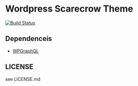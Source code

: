 # Wordpress Scarecrow Theme
[![Build Status](https://travis-ci.org/strootje/wp-theme-scarecrow.svg?branch=master)](https://travis-ci.org/strootje/wp-theme-scarecrow)

## Dependenceis
* [WPGraphQL][wpgraphql]

## LICENSE
see LICENSE.md

[wpgraphql]: https://github.com/wp-graphql/wp-graphql
